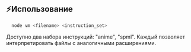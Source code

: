 ## ⚡️Использование

```bash
  node vm <filename> <instruction_set>
```

Доступно два набора инструкций: "anime", "spml". Каждый позволяет интерпретировать файлы с аналогичными расширениями.
